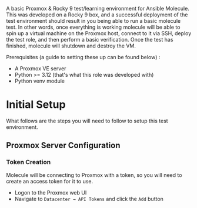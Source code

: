 A basic Proxmox & Rocky 9 test/learning environment for Ansible Molecule. This was developed on a Rocky 9 box, and a successful deployment of the test environment should result in you being able to run a basic molecule test. In other words, once everything is working molecule will be able to spin up a virtual machine on the Proxmox host, connect to it via SSH, deploy the test role, and then perform a basic verification. Once the test has finished, molecule will shutdown and destroy the VM.

Prerequisites (a guide to setting these up can be found below) :

- A Proxmox VE server
- Python >= 3.12 (that's what this role was developed with)
- Python venv module

# Initial Setup

What follows are the steps you will need to follow to setup this test environment.

## Proxmox Server Configuration
### Token Creation
Molecule will be connecting to Proxmox with a token, so you will need to create an access token for it to use.

- Logon to the Proxmox web UI
- Navigate to `Datacenter → API Tokens` and click the `Add` button

